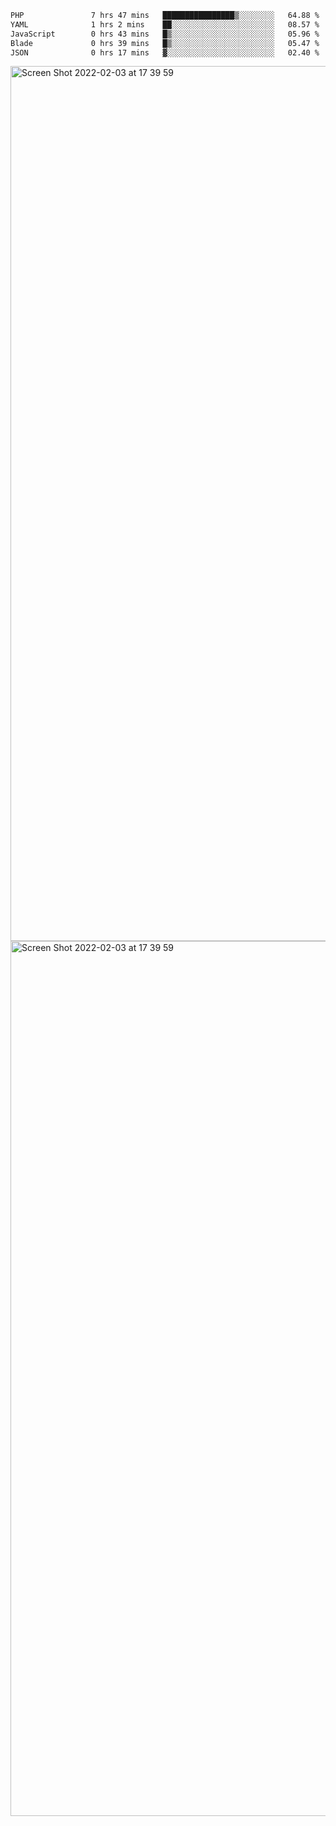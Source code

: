 <!--START_SECTION:waka-->

```txt
PHP               7 hrs 47 mins   ████████████████▒░░░░░░░░   64.88 %
YAML              1 hrs 2 mins    ██░░░░░░░░░░░░░░░░░░░░░░░   08.57 %
JavaScript        0 hrs 43 mins   █▒░░░░░░░░░░░░░░░░░░░░░░░   05.96 %
Blade             0 hrs 39 mins   █▒░░░░░░░░░░░░░░░░░░░░░░░   05.47 %
JSON              0 hrs 17 mins   ▓░░░░░░░░░░░░░░░░░░░░░░░░   02.40 %
```

<!--END_SECTION:waka-->

<img width="1400" alt="Screen Shot 2022-02-03 at 17 39 59" src="https://user-images.githubusercontent.com/45716542/152387304-f2b60485-53a6-4f4b-a818-5cefb1b0c0ae.png">
<img width="1400" alt="Screen Shot 2022-02-03 at 17 39 59" src="https://user-images.githubusercontent.com/45716542/152387273-ea5cdf21-2a45-44da-8bef-00c1763b1d42.png">

